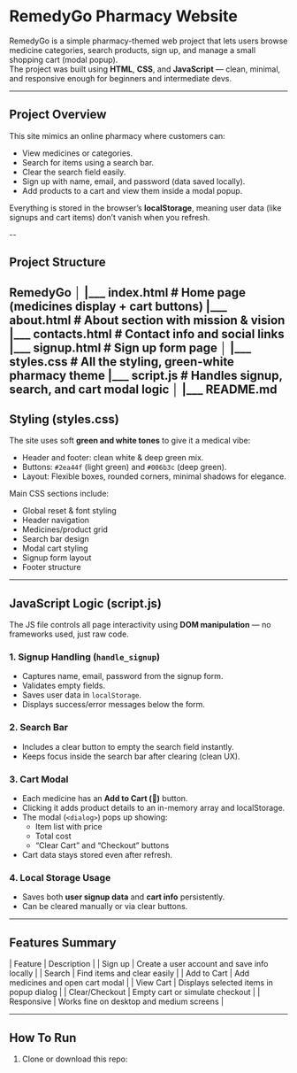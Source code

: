 # RemedyGo Pharmacy Website
RemedyGo is a simple pharmacy-themed web project that lets users browse medicine categories, search products, sign up, and manage a small shopping cart (modal popup).  
The project was built using **HTML**, **CSS**, and **JavaScript** — clean, minimal, and responsive enough for beginners and intermediate devs.

---

##  Project Overview
This site mimics an online pharmacy where customers can:
- View medicines or categories.
- Search for items using a search bar.
- Clear the search field easily.
- Sign up with name, email, and password (data saved locally).
- Add products to a cart and view them inside a modal popup.

Everything is stored in the browser’s **localStorage**, meaning user data (like signups and cart items) don’t vanish when you refresh.

--
## Project Structure
RemedyGo
│
|___ index.html # Home page (medicines display + cart buttons)
|___ about.html # About section with mission & vision
|___ contacts.html # Contact info and social links
|___ signup.html # Sign up form page
│
|___ styles.css # All the styling, green-white pharmacy theme
|___ script.js # Handles signup, search, and cart modal logic
│
|___ README.md 
---

## Styling (styles.css)
The site uses soft **green and white tones** to give it a medical vibe:
- Header and footer: clean white & deep green mix.
- Buttons: `#2ea44f` (light green) and `#006b3c` (deep green).
- Layout: Flexible boxes, rounded corners, minimal shadows for elegance.

Main CSS sections include:
- Global reset & font styling
- Header navigation
- Medicines/product grid
- Search bar design
- Modal cart styling
- Signup form layout
- Footer structure

---

## JavaScript Logic (script.js)
The JS file controls all page interactivity using **DOM manipulation** — no frameworks used, just raw code.

### 1. Signup Handling (`handle_signup`)
- Captures name, email, password from the signup form.
- Validates empty fields.
- Saves user data in `localStorage`.
- Displays success/error messages below the form.

### 2. Search Bar
- Includes a clear button to empty the search field instantly.
- Keeps focus inside the search bar after clearing (clean UX).

### 3. Cart Modal
- Each medicine has an **Add to Cart (🛒)** button.
- Clicking it adds product details to an in-memory array and localStorage.
- The modal (`<dialog>`) pops up showing:
  - Item list with price
  - Total cost
  - “Clear Cart” and “Checkout” buttons
- Cart data stays stored even after refresh.

### 4. Local Storage Usage
- Saves both **user signup data** and **cart info** persistently.
- Can be cleared manually or via clear buttons.

---

## Features Summary
| Feature | Description |
| Sign up | Create a user account and save info locally |
| Search | Find items and clear easily |
| Add to Cart | Add medicines and open cart modal |
| View Cart | Displays selected items in popup dialog |
| Clear/Checkout | Empty cart or simulate checkout |
| Responsive | Works fine on desktop and medium screens |

---

##  How To Run

1. Clone or download this repo:
